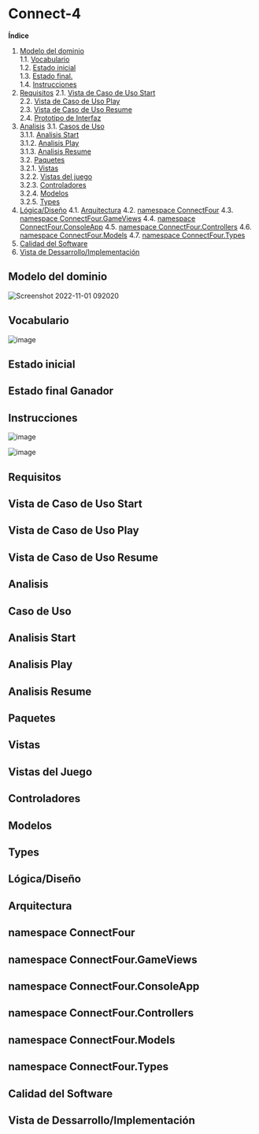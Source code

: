 # Connect-4

**Índice**

1. [Modelo del dominio](#modelo-del-dominio)  
1.1. [Vocabulario](#vocabulario)  
1.2. [Estado inicial](#estado-inicial)  
1.3. [Estado final.](#estado-final)  
1.4. [Instrucciones](#instrucciones)  
2. [Requisitos](#Requisitos)
2.1. [Vista de Caso de Uso Start](#vista-de-caso-de-uso-start)  
2.2. [Vista de Caso de Uso Play](#vista-de-caso-de-uso-play)  
2.3. [Vista de Caso de Uso Resume](#vista-de-caso-de-uso-resume)    
2.4. [Prototipo de Interfaz](#prototipo-de-interfaz)   
3. [Analisis](#Analisis)
3.1. [Casos de Uso](#casos-de-uso)  
3.1.1. [Analisis Start](#analisis-start)  
3.1.2. [Analisis Play](#analisis-play)  
3.1.3. [Analisis Resume](#analisis-resume)  
3.2. [Paquetes](#paquetes)  
3.2.1. [Vistas](#vistas)  
3.2.2. [Vistas del juego](#vistas-del-juegos)  
3.2.3. [Controladores](#controladores)  
3.2.4. [Modelos](#modelos)  
3.2.5. [Types](#types)  
4. [Lógica/Diseño](#Lógica/Diseño)
4.1. [Arquitectura](#Arquitectura)
4.2. [namespace ConnectFour](#namespace-ConnectFour)
4.3. [namespace ConnectFour.GameViews](#namespace-ConnectFour-GameViews)
4.4. [namespace ConnectFour.ConsoleApp](#namespace-ConnectFour-ConsoleApp)
4.5. [namespace ConnectFour.Controllers](#namespace-ConnectFour-Controllers)
4.6. [namespace ConnectFour.Models](#namespace-ConnectFour-Models)
4.7. [namespace ConnectFour.Types](#namespace-ConnectFour-Types)
5. [Calidad del Software](#Calidad-del-Software)
6. [Vista de Dessarrollo/Implementación](#Vista-de-Dessarrollo-Implementación)



## Modelo del dominio

![Screenshot 2022-11-01 092020](https://user-images.githubusercontent.com/46433173/199242919-550c3616-9585-472f-b9b2-d4af46882528.png)

## Vocabulario

![image](https://user-images.githubusercontent.com/46433173/199251331-af761325-ccc6-4ddd-818b-453f491f779d.png)

## Estado inicial

## Estado final Ganador

## Instrucciones

![image](https://user-images.githubusercontent.com/46433173/199270935-5a2401dd-8986-41c6-b3b5-57c41d5a2fce.png)

![image](https://user-images.githubusercontent.com/46433173/199284254-23be1db8-166f-4bd7-aa1d-a8991747edb5.png)


## Requisitos

## Vista de Caso de Uso Start

## Vista de Caso de Uso Play

## Vista de Caso de Uso Resume

## Analisis

## Caso de Uso

## Analisis Start

## Analisis Play

## Analisis Resume

## Paquetes

## Vistas

## Vistas del Juego

## Controladores

## Modelos

## Types

## Lógica/Diseño

## Arquitectura

## namespace ConnectFour

## namespace ConnectFour.GameViews

## namespace ConnectFour.ConsoleApp

## namespace ConnectFour.Controllers

## namespace ConnectFour.Models

## namespace ConnectFour.Types

## Calidad del Software

## Vista de Dessarrollo/Implementación